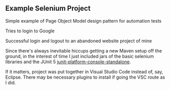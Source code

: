 ## Example Selenium Project

Simple example of Page Object Model design pattern for automation tests

Tries to login to Google

Successful login and logout to an abandoned website project of mine

Since there's always inevitable hiccups getting a new Maven setup off the ground, in the interest of time I just included jars of the basic selenium libraries and the JUnit 5 [junit-platform-console-standalone](https://search.maven.org/search?q=a:junit-platform-console-standalone).


If it matters, project was put together in Visual Studio Code instead of, say, Eclipse.
There may be necessary plugins to install if going the VSC route as I did.
